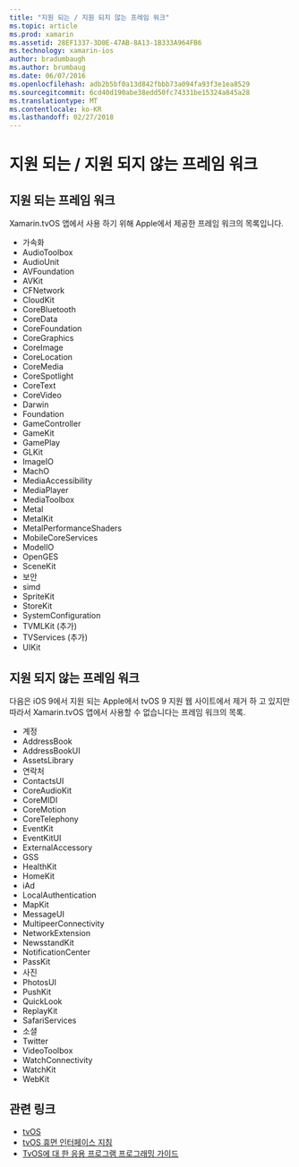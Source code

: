 ```yaml
---
title: "지원 되는 / 지원 되지 않는 프레임 워크"
ms.topic: article
ms.prod: xamarin
ms.assetid: 28EF1337-3D0E-47AB-8A13-1B333A964FB6
ms.technology: xamarin-ios
author: bradumbaugh
ms.author: brumbaug
ms.date: 06/07/2016
ms.openlocfilehash: adb2b5bf0a13d842fbbb73a094fa93f3e1ea8529
ms.sourcegitcommit: 6cd40d190abe38edd50fc74331be15324a845a28
ms.translationtype: MT
ms.contentlocale: ko-KR
ms.lasthandoff: 02/27/2018
---
```

# <a name="supported-and-unsupported-frameworks"></a>지원 되는 / 지원 되지 않는 프레임 워크

<a name="Supported-Frameworks" />

## <a name="supported-frameworks"></a>지원 되는 프레임 워크

Xamarin.tvOS 앱에서 사용 하기 위해 Apple에서 제공한 프레임 워크의 목록입니다.

* 가속화
* AudioToolbox
* AudioUnit
* AVFoundation
* AVKit
* CFNetwork
* CloudKit
* CoreBluetooth
* CoreData
* CoreFoundation
* CoreGraphics
* CoreImage
* CoreLocation
* CoreMedia
* CoreSpotlight
* CoreText
* CoreVideo
* Darwin
* Foundation
* GameController
* GameKit
* GamePlay
* GLKit
* ImageIO
* MachO
* MediaAccessibility
* MediaPlayer
* MediaToolbox
* Metal
* MetalKit
* MetalPerformanceShaders
* MobileCoreServices
* ModelIO
* OpenGES
* SceneKit
* 보안
* simd
* SpriteKit
* StoreKit
* SystemConfiguration
* TVMLKit (추가)
* TVServices (추가)
* UIKit

<a name="Unsupported-Frameworks" />

## <a name="unsupported-frameworks"></a>지원 되지 않는 프레임 워크

다음은 iOS 9에서 지원 되는 Apple에서 tvOS 9 지원 웹 사이트에서 제거 하 고 있지만 따라서 Xamarin.tvOS 앱에서 사용할 수 없습니다는 프레임 워크의 목록.

* 계정
* AddressBook
* AddressBookUI
* AssetsLibrary
* 연락처
* ContactsUI
* CoreAudioKit
* CoreMIDI
* CoreMotion
* CoreTelephony
* EventKit
* EventKitUI
* ExternalAccessory
* GSS
* HealthKit
* HomeKit
* iAd
* LocalAuthentication
* MapKit
* MessageUI
* MultipeerConnectivity
* NetworkExtension
* NewsstandKit
* NotificationCenter
* PassKit
* 사진
* PhotosUI
* PushKit
* QuickLook
* ReplayKit
* SafariServices
* 소셜
* Twitter
* VideoToolbox
* WatchConnectivity
* WatchKit
* WebKit



## <a name="related-links"></a>관련 링크

- [tvOS](https://developer.apple.com/tvos/)
- [tvOS 휴먼 인터페이스 지침](https://developer.apple.com/tvos/human-interface-guidelines/)
- [TvOS에 대 한 응용 프로그램 프로그래밍 가이드](https://developer.apple.com/library/prerelease/tvos/documentation/General/Conceptual/AppleTV_PG/)
